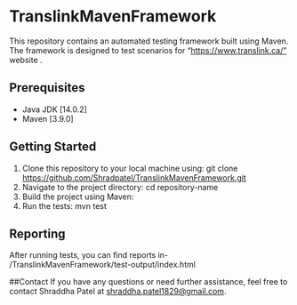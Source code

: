 # TranslinkMavenFramework

This repository contains an automated testing framework built using Maven. The framework is designed to test scenarios for “https://www.translink.ca/” website .

## Prerequisites

- Java JDK [14.0.2]
- Maven [3.9.0]

## Getting Started

1. Clone this repository to your local machine using:
git clone  https://github.com/Shradpatel/TranslinkMavenFramework.git
2. Navigate to the project directory:
cd repository-name
3. Build the project using Maven:
4. Run the tests: mvn test

## Reporting
After running tests, you can find reports in-
/TranslinkMavenFramework/test-output/index.html

##Contact
If you have any questions or need further assistance, feel free to contact Shraddha Patel at shraddha.patel1829@gmail.com.


